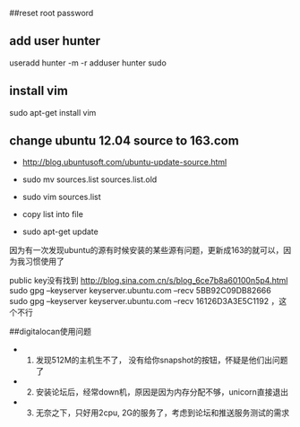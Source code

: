 ##reset root password
## add user hunter
useradd hunter -m -r
adduser hunter sudo

## install vim
sudo apt-get install vim

## change ubuntu 12.04 source to 163.com
* http://blog.ubuntusoft.com/ubuntu-update-source.html

* sudo mv sources.list sources.list.old
* sudo vim sources.list

* copy list into file

* sudo apt-get update

 因为有一次发现ubuntu的源有时候安装的某些源有问题，更新成163的就可以，因为我习惯使用了
 
public key没有找到
http://blog.sina.com.cn/s/blog_6ce7b8a60100n5p4.html
sudo gpg –keyserver keyserver.ubuntu.com –recv 5BB92C09DB82666
sudo gpg –keyserver keyserver.ubuntu.com –recv 16126D3A3E5C1192 ，这个不行

##digitalocan使用问题
* 1. 发现512M的主机生不了， 没有给你snapshot的按钮，怀疑是他们出问题了
* 2. 安装论坛后，经常down机，原因是因为内存分配不够，unicorn直接退出
* 3. 无奈之下，只好用2cpu, 2G的服务了，考虑到论坛和推送服务测试的需求
